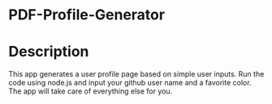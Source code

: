 # PDF-Profile-Generator

# Description
This app generates a user profile page based on simple user inputs. Run the code using node.js and input your github user name and a favorite color. The app will take care of everything else for you.
